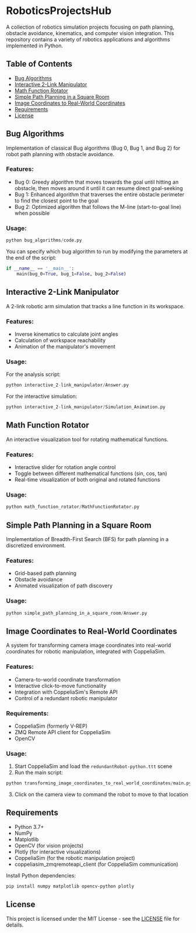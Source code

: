 # RoboticsProjectsHub

A collection of robotics simulation projects focusing on path planning, obstacle avoidance, kinematics, and computer vision integration. This repository contains a variety of robotics applications and algorithms implemented in Python.

## Table of Contents

- [Bug Algorithms](#bug-algorithms)
- [Interactive 2-Link Manipulator](#interactive-2-link-manipulator)
- [Math Function Rotator](#math-function-rotator)
- [Simple Path Planning in a Square Room](#simple-path-planning-in-a-square-room)
- [Image Coordinates to Real-World Coordinates](#image-coordinates-to-real-world-coordinates)
- [Requirements](#requirements)
- [License](#license)

## Bug Algorithms

Implementation of classical Bug algorithms (Bug 0, Bug 1, and Bug 2) for robot path planning with obstacle avoidance.

### Features:
- Bug 0: Greedy algorithm that moves towards the goal until hitting an obstacle, then moves around it until it can resume direct goal-seeking
- Bug 1: Enhanced algorithm that traverses the entire obstacle perimeter to find the closest point to the goal
- Bug 2: Optimized algorithm that follows the M-line (start-to-goal line) when possible

### Usage:
```python
python bug_algorithms/code.py
```
You can specify which bug algorithm to run by modifying the parameters at the end of the script:
```python
if __name__ == '__main__':
    main(bug_0=True, bug_1=False, bug_2=False)
```

## Interactive 2-Link Manipulator

A 2-link robotic arm simulation that tracks a line function in its workspace.

### Features:
- Inverse kinematics to calculate joint angles
- Calculation of workspace reachability
- Animation of the manipulator's movement

### Usage:
For the analysis script:
```python
python interactive_2-link_manipulator/Answer.py
```

For the interactive simulation:
```python
python interactive_2-link_manipulator/Simulation_Animation.py
```

## Math Function Rotator

An interactive visualization tool for rotating mathematical functions.

### Features:
- Interactive slider for rotation angle control
- Toggle between different mathematical functions (sin, cos, tan)
- Real-time visualization of both original and rotated functions

### Usage:
```python
python math_function_rotator/MathFunctionRotator.py
```

## Simple Path Planning in a Square Room

Implementation of Breadth-First Search (BFS) for path planning in a discretized environment.

### Features:
- Grid-based path planning
- Obstacle avoidance
- Animated visualization of path discovery

### Usage:
```python
python simple_path_planning_in_a_square_room/Answer.py
```

## Image Coordinates to Real-World Coordinates

A system for transforming camera image coordinates into real-world coordinates for robotic manipulation, integrated with CoppeliaSim.

### Features:
- Camera-to-world coordinate transformation
- Interactive click-to-move functionality
- Integration with CoppeliaSim's Remote API
- Control of a redundant robotic manipulator

### Requirements:
- CoppeliaSim (formerly V-REP)
- ZMQ Remote API client for CoppeliaSim
- OpenCV

### Usage:
1. Start CoppeliaSim and load the `redundantRobot-python.ttt` scene
2. Run the main script:
```python
python transforming_image_coordinates_to_real_world_coordinates/main.py
```
3. Click on the camera view to command the robot to move to that location

## Requirements

- Python 3.7+
- NumPy
- Matplotlib
- OpenCV (for vision projects)
- Plotly (for interactive visualizations)
- CoppeliaSim (for the robotic manipulation project)
- coppeliasim_zmqremoteapi_client (for CoppeliaSim communication)

Install Python dependencies:
```bash
pip install numpy matplotlib opencv-python plotly
```

## License

This project is licensed under the MIT License - see the [LICENSE](https://github.com/Assem-ElQersh/RoboticsProjectsHub/blob/main/LICENSE) file for details.
